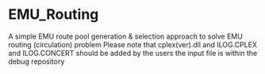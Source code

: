 # EMU_Routing
A simple EMU route pool generation &amp; selection approach to solve EMU routing (circulation) problem
Please note that cplex(ver).dll and ILOG.CPLEX and ILOG.CONCERT should be added by the users
the input file is within the debug repository

